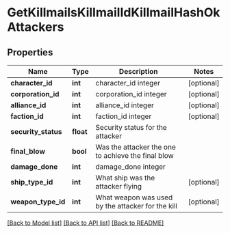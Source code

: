 # GetKillmailsKillmailIdKillmailHashOkAttackers

## Properties
Name | Type | Description | Notes
------------ | ------------- | ------------- | -------------
**character_id** | **int** | character_id integer | [optional] 
**corporation_id** | **int** | corporation_id integer | [optional] 
**alliance_id** | **int** | alliance_id integer | [optional] 
**faction_id** | **int** | faction_id integer | [optional] 
**security_status** | **float** | Security status for the attacker | 
**final_blow** | **bool** | Was the attacker the one to achieve the final blow | 
**damage_done** | **int** | damage_done integer | 
**ship_type_id** | **int** | What ship was the attacker flying | [optional] 
**weapon_type_id** | **int** | What weapon was used by the attacker for the kill | [optional] 

[[Back to Model list]](../README.md#documentation-for-models) [[Back to API list]](../README.md#documentation-for-api-endpoints) [[Back to README]](../README.md)



